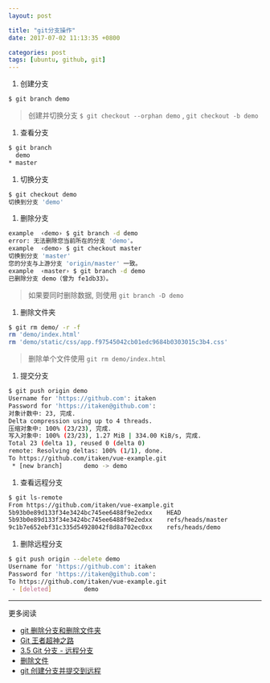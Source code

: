 ```yaml
---
layout: post

title: "git分支操作"
date: 2017-07-02 11:13:35 +0800

categories: post
tags: [ubuntu, github, git]
---
```


1. 创建分支

```bash
$ git branch demo
```
>创建并切换分支 `$ git checkout --orphan demo` , `git checkout -b demo`

1. 查看分支

```bash
$ git branch
  demo
* master
```

1. 切换分支

```bash
$ git checkout demo
切换到分支 'demo'
```

1. 删除分支

```bash
example  ‹demo› $ git branch -d demo
error: 无法删除您当前所在的分支 'demo'。
example  ‹demo› $ git checkout master                                                     1 ↵
切换到分支 'master'
您的分支与上游分支 'origin/master' 一致。
example  ‹master› $ git branch -d demo
已删除分支 demo（曾为 fe1db33）。
```
>如果要同时删除数据, 则使用 `git branch -D demo`


1. 删除文件夹

```bash
$ git rm demo/ -r -f
rm 'demo/index.html'
rm 'demo/static/css/app.f97545042cb01edc9684b0303015c3b4.css'
```
>删除单个文件使用 `git rm demo/index.html`

1. 提交分支

```bash
$ git push origin demo
Username for 'https://github.com': itaken
Password for 'https://itaken@github.com':
对象计数中: 23, 完成.
Delta compression using up to 4 threads.
压缩对象中: 100% (23/23), 完成.
写入对象中: 100% (23/23), 1.27 MiB | 334.00 KiB/s, 完成.
Total 23 (delta 1), reused 0 (delta 0)
remote: Resolving deltas: 100% (1/1), done.
To https://github.com/itaken/vue-example.git
 * [new branch]      demo -> demo
```

1. 查看远程分支
```bash
$ git ls-remote                    
From https://github.com/itaken/vue-example.git
5b93b0e89d133f34e3424bc745ee6488f9e2edxx	HEAD
5b93b0e89d133f34e3424bc745ee6488f9e2edxx	refs/heads/master
9c1b7e652ebf31c335d54928042f8d8a702ec0xx	refs/heads/demo
```

1. 删除远程分支

```bash
$ git push origin --delete demo
Username for 'https://github.com': itaken
Password for 'https://itaken@github.com':
To https://github.com/itaken/vue-example.git
 - [deleted]         demo
```

---
更多阅读
- [git 删除分支和删除文件夹](http://blog.csdn.net/jrainbow/article/details/16858547)
- [Git 王者超神之路](https://mp.weixin.qq.com/s?__biz=MzA4MjEyNTA5Mw==&mid=2652564435&idx=1&sn=8b9c9db432fd9b9183bd20de6caef443&chksm=8464c399b3134a8f1f6338e0f04020333bfe706e04a8b8b8461ac27d7a343681b8b6d9f53876&mpshare=1&scene=23&srcid=1214YFuAzIAUUyuFAfIdmynI#rd)
- [3.5 Git 分支 - 远程分支](https://git-scm.com/book/zh/v2/Git-%E5%88%86%E6%94%AF-%E8%BF%9C%E7%A8%8B%E5%88%86%E6%94%AF)
- [删除文件](http://www.liaoxuefeng.com/wiki/0013739516305929606dd18361248578c67b8067c8c017b000/0013758392816224cafd33c44b4451887cc941e6716805c000)
- [git 创建分支并提交到远程](http://leonardyp.github.io/git/git-%E5%88%9B%E5%BB%BA%E5%88%86%E6%94%AF%E5%B9%B6%E6%8F%90%E4%BA%A4%E5%88%B0%E8%BF%9C%E7%A8%8B/)
